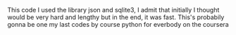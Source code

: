This code I used the library json and sqlite3, I admit that initially I thought would be very hard and lengthy but in the end, it was fast. This's probabily gonna be one my last codes by course python for everbody on the coursera

